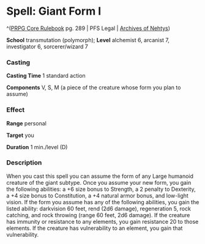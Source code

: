 # Spell: Giant Form I

^([PRPG Core Rulebook][ss-giant-form-i] pg. 289 | PFS Legal | [Archives of Nehtys][sn-giant-form-i])

**School** transmutation (polymorph); **Level** alchemist 6, arcanist 7, investigator 6, sorcerer/wizard 7

### Casting

**Casting Time** 1 standard action  

**Components** V, S, M (a piece of the creature whose form you plan to assume)

### Effect

**Range** personal  

**Target** you  

**Duration** 1 min./level (D)

### Description

When you cast this spell you can assume the form of any Large humanoid creature of the giant subtype. Once you assume your new form, you gain the following abilities: a +6 size bonus to Strength, a 2 penalty to Dexterity, a +4 size bonus to Constitution, a +4 natural armor bonus, and low-light vision. If the form you assume has any of the following abilities, you gain the listed ability: darkvision 60 feet, rend (2d6 damage), regeneration 5, rock catching, and rock throwing (range 60 feet, 2d6 damage). If the creature has immunity or resistance to any elements, you gain resistance 20 to those elements. If the creature has vulnerability to an element, you gain that vulnerability.

[ss-giant-form-i]: http://paizo.com/pathfinderRPG/v57
[sn-giant-form-i]: http://www.archivesofnethys.com/SpellDisplay.aspx?ItemName=Giant%20Form%20I